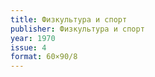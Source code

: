 ```yaml
---
title: Физкультура и спорт
publisher: Физкультура и спорт
year: 1970
issue: 4
format: 60×90/8
---
```



